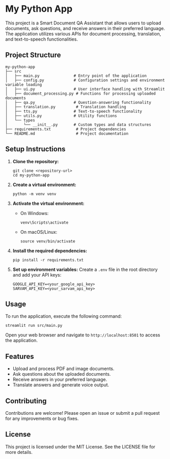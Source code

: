 # My Python App

This project is a Smart Document QA Assistant that allows users to upload documents, ask questions, and receive answers in their preferred language. The application utilizes various APIs for document processing, translation, and text-to-speech functionalities.

## Project Structure

```
my-python-app
├── src
│   ├── main.py               # Entry point of the application
│   ├── config.py             # Configuration settings and environment variable loading
│   ├── ui.py                 # User interface handling with Streamlit
│   ├── document_processing.py # Functions for processing uploaded documents
│   ├── qa.py                 # Question-answering functionality
│   ├── translation.py         # Translation handling
│   ├── tts.py                # Text-to-speech functionality
│   ├── utils.py              # Utility functions
│   └── types
│       └── __init__.py       # Custom types and data structures
├── requirements.txt           # Project dependencies
└── README.md                  # Project documentation
```

## Setup Instructions

1. **Clone the repository:**
   ```
   git clone <repository-url>
   cd my-python-app
   ```

2. **Create a virtual environment:**
   ```
   python -m venv venv
   ```

3. **Activate the virtual environment:**
   - On Windows:
     ```
     venv\Scripts\activate
     ```
   - On macOS/Linux:
     ```
     source venv/bin/activate
     ```

4. **Install the required dependencies:**
   ```
   pip install -r requirements.txt
   ```

5. **Set up environment variables:**
   Create a `.env` file in the root directory and add your API keys:
   ```
   GOOGLE_API_KEY=<your_google_api_key>
   SARVAM_API_KEY=<your_sarvam_api_key>
   ```

## Usage

To run the application, execute the following command:
```
streamlit run src/main.py
```

Open your web browser and navigate to `http://localhost:8501` to access the application.

## Features

- Upload and process PDF and image documents.
- Ask questions about the uploaded documents.
- Receive answers in your preferred language.
- Translate answers and generate voice output.

## Contributing

Contributions are welcome! Please open an issue or submit a pull request for any improvements or bug fixes.

## License

This project is licensed under the MIT License. See the LICENSE file for more details.